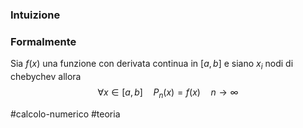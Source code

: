 ### Intuizione


### Formalmente
Sia $f(x)$ una funzione con derivata continua in $[a,b]$ e siano $x_{i}$ nodi di chebychev allora 
$$
\forall x \in [a,b] \quad P_{n}(x) = f(x)  \quad n \rightarrow \infty 
$$


#calcolo-numerico #teoria  